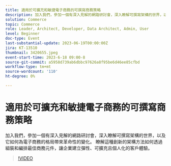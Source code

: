 ```yaml
---
title: 適用於可擴充和敏捷電子商務的可撰寫商務策略
description: 加入我們，參加一個有深入見解的網路研討會，深入瞭解可撰寫架構的世界，以及它如何為電子商務的格局帶來革命性的變化。 瞭解這種創新的架構方法如何透過組裝和編排最佳商務元件，讓企業建立彈性、可擴充且個人化的客戶體驗。
solution: Commerce
topic: Commerce
role: Leader, Architect, Developer, Data Architect, Admin, User
level: Beginner
doc-type: Event
last-substantial-update: 2023-06-19T00:00:00Z
jira: KT-13510
thumbnail: 3420655.jpeg
event-start-time: 2023-6-18 09:00-8
source-git-commit: a5958d739ab6dbbc97626a8f95be6d46ee85cfbd
workflow-type: tm+mt
source-wordcount: '110'
ht-degree: 0%

---
```



# 適用於可擴充和敏捷電子商務的可撰寫商務策略

加入我們，參加一個有深入見解的網路研討會，深入瞭解可撰寫架構的世界，以及它如何為電子商務的格局帶來革命性的變化。 瞭解這種創新的架構方法如何透過組裝和編排最佳商務元件，讓企業建立彈性、可擴充且個人化的客戶體驗。

>[!VIDEO](https://video.tv.adobe.com/v/3420655/?learn=on)